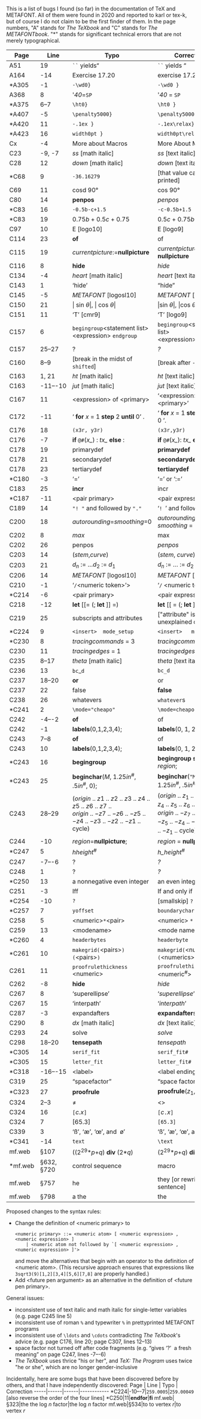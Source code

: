 This is a list of bugs I found (so far) in the documentation of TeX and METAFONT. All of them were found in 2020 and reported to karl or tex-k, but of course I do not claim to be the first finder of them. In the page numbers, "A" stands for _The TeXbook_ and "C" stands for _The METAFONTbook_. "\*" stands for significant technical errors that are not merely typographical.

Page | Line | Typo | Correction
-----|------|------|------------
A51|19|<code>``</code> yields“|<code>``</code> yields “
A164|-14|Exercise 17.20|exercise 17.20
\*A305|-1|`-\wd0}`|`-\wd0 }`
A368|8|'*40*=`SP`|'*40* = `SP`
\*A375|6–7|`\ht0}`|`\ht0 }`
\*A407|-5|`\penalty5000}`|`\penalty5000 }`
\*A420|11|`-.1ex }`|`-.1ex\relax}`
\*A423|16|`width0pt }`|`width0pt\relax}`
Cx|-4|More about Macros|More About Macros
C23|-9, -7|*ss* [math italic]|*ss* [text italic]
C28|12|*down* [math italic]|*down* [text italic]
\*C68|9|`-36.16279`|[that value can't be printed]
C69|11|cosd 90°|cos 90°
C80|14|**penpos**|*penpos*
\*C83|16|`-0.5b-c+1.5`|`-c-0.5b+1.5`
\*C83|19|0.75*b* + 0.5*c* + 0.75|0.5*c* + 0.75*b* + 0.75
C97|10|E [logo10]|E [logo9]
C114|23|**of**|of
C115|19|*currentpicture*:=**nullpicture**|*currentpicture* := **nullpicture**
C116|8|**hide**|*hide*
C134|-4|*heart* [math italic]|*heart* [text italic]
C143|1|‘hide’|“hide”
C145|-5|*METAFONT* [logosl10]|*METAFONT* [logosl9]
C150|21|\| sin *θ*\|, \| cos *θ*\||\|sin *θ*\|, \|cos *θ*\|
C151|11|‘T’ [cmr9]|‘T’ [logo9]
C157|6|`begingroup`\<statement list\>\<expression\> `endgroup`|`begingroup`\<statement list\>\<expression\>`endgroup`
C157|25–27|?|*?*
C160|8–9|[break in the midst of `shifted`]|[break after `->`]
C163|1, 21|*ht* [math italic]|*ht* [text italic]
C163|-11–-10|*jut* [math italic]|*jut* [text italic]
C167|11|\<expression\> of \<primary\>|‘\<expression\> of \<primary\>’
C172|-11|‘ **for** *x* = 1 **step** 2 **until** 0’ .|‘ **for** *x* = 1 **step** 2 **until** 0 ’.
C176|18|`(x3r, y3r)`|`(x3r,y3r)`
C176|-7|**if** `@#`(*x_*) : *tx_* **else** :|**if** `@#`(*x_*): *tx_* **else**:
C178|19|primarydef|**primarydef**
C178|21|secondarydef|**secondarydef**
C178|23|tertiarydef|**tertiarydef**
\*C180|-3|‘=’|‘=’ or ‘:=’
C183|25|**incr**|incr
\*C187|-11|\<pair primary\>|\<pair expression\>
C189|14|`"! "` and followed by `"."`|‘`! `’ and followed by ‘`.`’
C200|18|*autorounding*=*smoothing*=0|*autorounding* = *smoothing* = 0
C202|8|*max*|max
C202|26|penpos|*penpos*
C203|14|(*stem*,*curve*)|(*stem*, *curve*)
C203|21|*d*<sub>*n*</sub> := …*d*<sub>2</sub> := *d*<sub>1</sub>|*d*<sub>*n*</sub> := … := *d*<sub>2</sub> := *d*<sub>1</sub>
C206|14|*METAFONT* [logosl10]|*METAFONT* [logosl9]
C210|-1|‘`/`\<numeric token\>’\>|‘`/` \<numeric token\>’ \>
\*C214|-6|\<pair primary\>|\<pair expression\>
C218|-12|**let** [[= (; **let** ]] =)|**let** [[ = (; **let** ]] = )
C219|25|subscripts and attributes|["attribute" is an unexplained concept]
\*C224|9|<code>&lt;insert&gt;&nbsp;&nbsp;mode_setup</code>|<code>&lt;insert&gt;&nbsp;&nbsp;&nbsp;mode_setup</code>
\*C230|8|*tracingcommands* = 3|*tracingcommands* ≥ 3
C230|11|*tracingedges* = 1|*tracingedges* := 1
C235|8–17|*theta* [math italic]|*theta* [text italic]
C236|13|`bc`\_`d`|`bc_d`
C237|18–20|**or**|or
C237|22|false|**false**
C238|26|whatevers|`whatever`s
\*C241|2|`\mode="cheapo"`|`\mode=cheapo`
C242|-4–-2|**of**|of
C242|-1|**labels**(0,1,2,3,4);|**labels**(0, 1, 2, 3, 4);
C243|7–8|**of**|of
C243|10|**labels**(0,1,2,3,4);|**labels**(0, 1, 2, 3, 4);
\*C243|16|**begingroup**|**begingroup** **save** *region*;
\*C243|25|**beginchar**(*M*, 1.25*in*<sup>#</sup>, .5*in*<sup>#</sup>, 0);|**beginchar**(`"M"`, 1.25*in*<sup>#</sup>, .5*in*<sup>#</sup>, 0);
C243|28–29|(*origin* .. *z*1 .. *z*2 .. *z*3 .. *z*4 .. *z*5 .. *z*6 .. *z*7 ..<br>*origin* .. −*z*7 .. −*z*6 .. −*z*5 .. −*z*4 .. −*z*3 .. −*z*2 .. −*z*1 .. cycle)|(*origin* .. *z*<sub>1</sub> .. *z*<sub>2</sub> .. *z*<sub>3</sub> .. *z*<sub>4</sub> .. *z*<sub>5</sub> .. *z*<sub>6</sub> .. *z*<sub>7</sub> ..<br>*origin* .. −*z*<sub>7</sub> .. −*z*<sub>6</sub> .. −*z*<sub>5</sub> .. −*z*<sub>4</sub> .. −*z*<sub>3</sub> .. −*z*<sub>2</sub> .. −*z*<sub>1</sub> .. cycle)
C244|-10|*region*=**nullpicture**;|*region* = **nullpicture**;
\*C247|5|*hheight*<sup>#</sup>|*h_height*<sup>#</sup>
C247|-7–-6|?|*?*
C248|1|?|*?*
\*C250|13|a nonnegative even integer|an even integer
C251|-3|Iff|If and only if
\*C254|-10|`?`|[smallskip] `?`
\*C257|7|`yoffset`|`boundarychar`
C258|5|\<numeric\>`*`\<pair\>|\<numeric\> `*` \<pair\>
C259|13|\<modename\>|\<mode name\>
\*C260|4|`headerbytes`|`headerbyte`
\*C261|10|`makegrid(`\<pairs\>`)(`\<pairs\>`)`|`makegrid(`\<numerics\>`)(`\<numerics\>`)`
C261|11|`proofrulethickness` \<numeric\>|`proofrulethickness` \<numeric<sup>#</sup>\>
C262|-8|**hide**|*hide*
C267|8|‘superellipse’|‘*superellipse*’
C267|15|‘interpath’|‘*interpath*’
C287|-3|expandafters|**expandafter**s
C290|8|*dx* [math italic]|*dx* [text italic]
C293|24|solve|*solve*
C298|18–20|**tensepath**|*tensepath*
\*C305|14|`serif_fit`|`serif_fit#`
\*C305|15|`letter_fit`|`letter_fit#`
\*C318|-16–-15|\<label\>|\<label ending with `:`\>
C319|25|“spacefactor”|“space factor”
\*C323|27|**proofrule**|**proofrule**(*z*<sub>1</sub>, *z*<sub>2</sub>)
C324|2–3|≠|\<\>
C324|16|`[`*c.x*`]`|`[`*c*`.`*x*`]`
C324|7|[65.3]|`[65.3]`
C339|3|‘ß’, ‘æ’, ‘œ’, and &nbsp;ø’|‘ß’, ‘æ’, ‘œ’, and ‘ø’
\*C341|-14|`text`|`\text`
mf.web|§107|((2<sup>29</sup>\**p*+*q*) **div** (2\**q*)|(2<sup>29</sup>\**p*+*q*) **div** (2\**q*)
\*mf.web|§632, §720|control sequence|macro
mf.web|§757|he|they [or rewrite the sentence]
mf.web|§798|a the|the

Proposed changes to the syntax rules:
<ul>
<li>Change the definition of &lt;numeric primary&gt; to
<pre><code>&lt;numeric primary&gt; ::= &lt;numeric atom&gt; [ &lt;numeric expression&gt; , &lt;numeric expression&gt; ]
    | &lt;numeric atom not followed by `[ &lt;numeric expression&gt; , &lt;numeric expression&gt; ]'&gt;
</code></pre>
and move the alternatives that begin with an operator to the definition of &lt;numeric atom&gt;. (This recursive approach ensures that expressions like <code>3sqrt3(9)[1,2][3,4][5,6][7,8]</code> are properly handled.)</li>
<li>Add &lt;future pen argument&gt; as an alternative in the definition of &lt;future pen primary&gt;.</li>
</ul>

General issues:
- inconsistent use of text italic and math italic for single-letter variables (e.g. page C245 line 5)
- inconsistent use of roman `%` and typewriter `%` in prettyprinted METAFONT programs
- inconsistent use of `\ldots` and `\cdots` contradicting *The TeXbook*'s advice (e.g. page C176, line 20; page C307, lines 12–13)
- space factor not turned off after code fragments (e.g. “gives ‘?’&nbsp; a fresh meaning” on page C247, lines -7–-6)
- *The TeXbook* uses thrice "his or her", and *TeX: The Program* uses twice "he or she", which are no longer gender-inclusive

Incidentally, here are some bugs that have been discovered before by others, and that I have independently discovered:
Page | Line | Typo | Correction
-----|------|------|------------
\*C224|-10–-7|`259.0005`|`259.00049` [also reverse the order of the four lines]
\*C250|11|**endfor**|**fi**
mf.web|§323|the the log *n* factor|the log *n* factor
mf.web|§534|to to vertex *r*|to vertex *r*
